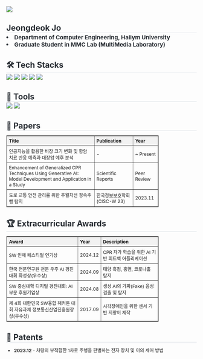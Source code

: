 <div>
    <img src="https://capsule-render.vercel.app/api?type=waving&color=0:6b79e1,100:38d1e5&height=180&text=Jeongdeok's%20github&animation=twinkling&fontColor=ffffff&fontSize=70" />
</div>
<div> 
    <h2 style="border-bottom: 1px solid #d8dee4; color: #282d33; margin-bottom: 2px;"> Jeongdeok Jo </h2>  
    <div style="font-weight: 700; font-size: 15px; text-align: left; color: #282d33;"> 
        <li>Department of Computer Engineering, Hallym University</li>
        <li>Graduate Student in MMC Lab (MultiMedia Laboratory)</li>
    </div> 
</div>
<div>
    <h2 style="border-bottom: 1px solid #d8dee4; color: #282d33; margin-bottom: 2px;"> 🛠️ Tech Stacks </h2>
    <div style="margin: 0 auto; text-align: left;"> 
        <img src="https://img.shields.io/badge/Python-3776AB?style=flat-square&logo=Python&logoColor=white">
        <img src="https://img.shields.io/badge/PyTorch-EE4C2C?style=flat-square&logo=PyTorch&logoColor=white">
        <img src="https://img.shields.io/badge/Linux-FCC624?style=flat-square&logo=Linux&logoColor=white">
        <img src="https://img.shields.io/badge/LangChain-0055A4?style=flat-square&logo=LangChain&logoColor=white">
        <img src="https://img.shields.io/badge/Numpy-013243?style=flat-square&logo=Numpy&logoColor=white">
    </div>
</div>
<div>
    <h2 style="border-bottom: 1px solid #d8dee4; color: #282d33; margin-bottom: 2px;"> 🔧 Tools </h2>
    <div style="margin: 0 auto; text-align: left;"> 
        <img src="https://img.shields.io/badge/VSCode-007ACC?style=flat-square&logo=VisualStudioCode&logoColor=white">
        <img src="https://img.shields.io/badge/GitHub-181717?style=flat-square&logo=GitHub&logoColor=white">
    </div>
</div>
<div>
    <h2 style="border-bottom: 1px solid #d8dee4; color: #282d33; margin-bottom: 2px;"> 📄 Papers </h2>
    <table border="1" style="border-collapse: collapse; width: 80%; text-align: left; font-size: 12px;">
        <tr>
            <th style="padding: 5px; background-color: #f2f2f2;">Title</th>
            <th style="padding: 5px; background-color: #f2f2f2;">Publication</th>
            <th style="padding: 5px; background-color: #f2f2f2;">Year</th>
        </tr>
        <tr>
            <td style="padding: 5px;">인공지능을 활용한 비장 크기 변화 및 항암 치료 반응 예측과 대장암 예후 분석</td>
            <td style="padding: 5px;">-</td>
            <td style="padding: 5px;">~ Present</td>
        </tr>
        <tr>
            <td style="padding: 5px;">Enhancement of Generalized CPR Techniques Using Generative AI: Model Development and Application in a Study</td>
            <td style="padding: 5px;">Scientific Reports</td>
            <td style="padding: 5px;">Peer Review</td>
        </tr>
        <tr>
            <td style="padding: 5px;">도로 교통 안전 관리를 위한 추월차선 정속주행 탐지</td>
            <td style="padding: 5px;">한국정보보호학회 (CISC-W 23)</td>
            <td style="padding: 5px;">2023.11</td>
        </tr>
    </table>
</div>
<div>
    <h2 style="border-bottom: 1px solid #d8dee4; color: #282d33; margin-bottom: 2px;"> 🏆 Extracurricular Awards </h2>
    <table border="1" style="border-collapse: collapse; width: 80%; text-align: left; font-size: 12px;">
        <tr>
            <th style="padding: 5px; background-color: #f2f2f2;">Award</th>
            <th style="padding: 5px; background-color: #f2f2f2;">Year</th>
            <th style="padding: 5px; background-color: #f2f2f2;">Description</th>
        </tr>
        <tr>
            <td style="padding: 5px;">SW 인재 페스티벌 인기상</td>
            <td style="padding: 5px;">2024.12</td>
            <td style="padding: 5px;">CPR 자가 학습을 위한 AI 기반 피드백 어플리케이션</td>
        </tr>
        <tr>
            <td style="padding: 5px;">한국 천문연구원 천문 우주 AI 경진대회 화성상(우수상)</td>
            <td style="padding: 5px;">2024.09</td>
            <td style="padding: 5px;">태양 흑점, 홍염, 코로나홀 탐지</td>
        </tr>
        <tr>
            <td style="padding: 5px;">SW 중심대학 디지털 경진대회: AI 부문 후원기업상</td>
            <td style="padding: 5px;">2024.08</td>
            <td style="padding: 5px;">생성 AI의 가짜(Fake) 음성 검출 및 탐지</td>
        </tr>
        <tr>
            <td style="padding: 5px;">제 4회 대한민국 SW융합 해커톤 대회 자유과제 정보통신산업진흥원장상(우수상)</td>
            <td style="padding: 5px;">2017.09</td>
            <td style="padding: 5px;">시각장애인을 위한 센서 기반 지팡이 제작</td>
        </tr>
    </table>
</div>
<div>
    <h2 style="border-bottom: 1px solid #d8dee4; color: #282d33; margin-bottom: 2px;"> 📜 Patents </h2>
    <ul style="text-align: left; font-size: 12px;">
        <li><b>2023.12</b> - 차량의 부적합한 1차로 주행을 판별하는 전자 장치 및 이의 제어 방법</li>
    </ul>
</div>
